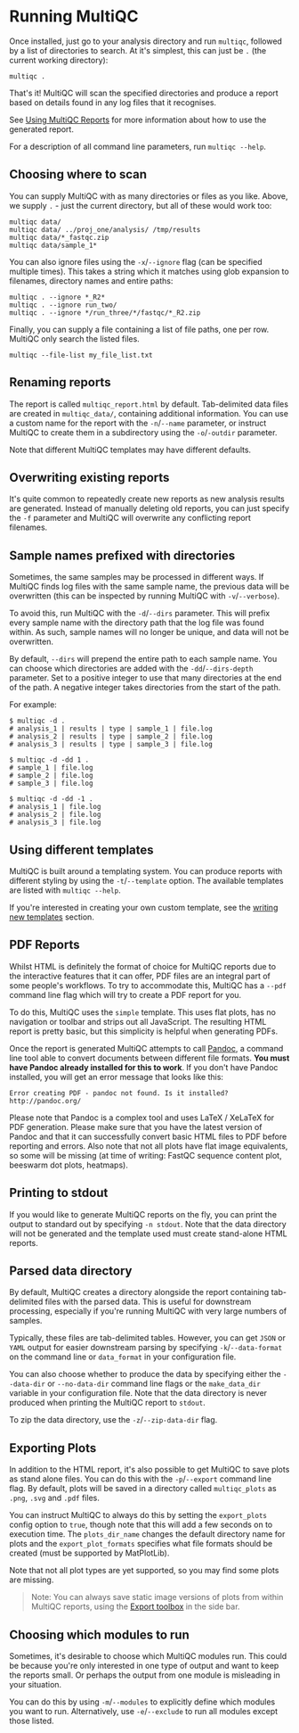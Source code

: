 # Running MultiQC
Once installed, just go to your analysis directory and run `multiqc`, followed
by a list of directories to search. At it's simplest, this can just be `.`
(the current working directory):
```
multiqc .
```

That's it! MultiQC will scan the specified directories and produce a report
based on details found in any log files that it recognises.

See [Using MultiQC Reports](http://multiqc.info/docs/#using-multiqc-reports) for more information about how
to use the generated report.

For a description of all command line parameters, run `multiqc --help`.

## Choosing where to scan
You can supply MultiQC with as many directories or files as you like. Above,
we supply `.` - just the current directory, but all of these would work too:
```
multiqc data/
multiqc data/ ../proj_one/analysis/ /tmp/results
multiqc data/*_fastqc.zip
multiqc data/sample_1*
```

You can also ignore files using the `-x`/`--ignore` flag (can be specified multiple
times). This takes a string which it matches using glob expansion to filenames,
directory names and entire paths:
```
multiqc . --ignore *_R2*
multiqc . --ignore run_two/
multiqc . --ignore */run_three/*/fastqc/*_R2.zip
```

Finally, you can supply a file containing a list of file paths, one per row.
MultiQC only search the listed files.
```
multiqc --file-list my_file_list.txt
```

## Renaming reports
The report is called `multiqc_report.html` by default. Tab-delimited data files
are created in `multiqc_data/`, containing additional information.
You can use a custom name for the report with the `-n`/`--name` parameter, or instruct
MultiQC to create them in a subdirectory using the `-o`/`-outdir` parameter.

Note that different MultiQC templates may have different defaults.

## Overwriting existing reports
It's quite common to repeatedly create new reports as new analysis results
are generated. Instead of manually deleting old reports, you can just specify
the `-f` parameter and MultiQC will overwrite any conflicting report filenames.

## Sample names prefixed with directories
Sometimes, the same samples may be processed in different ways. If MultiQC
finds log files with the same sample name, the previous data will be overwritten
(this can be inspected by running MultiQC with `-v`/`--verbose`).

To avoid this, run MultiQC with the `-d`/`--dirs` parameter. This will prefix every
sample name with the directory path that the log file was found within. As
such, sample names will no longer be unique, and data will not be overwritten.

By default, `--dirs` will prepend the entire path to each sample name. You can choose
which directories are added with the `-dd`/`--dirs-depth` parameter. Set to a positive
integer to use that many directories at the end of the path. A negative integer takes
directories from the start of the path.

For example:
```
$ multiqc -d .
# analysis_1 | results | type | sample_1 | file.log
# analysis_2 | results | type | sample_2 | file.log
# analysis_3 | results | type | sample_3 | file.log

$ multiqc -d -dd 1 .
# sample_1 | file.log
# sample_2 | file.log
# sample_3 | file.log

$ multiqc -d -dd -1 .
# analysis_1 | file.log
# analysis_2 | file.log
# analysis_3 | file.log
```

## Using different templates
MultiQC is built around a templating system. You can produce reports with
different styling by using the `-t`/`--template` option. The available templates
are listed with `multiqc --help`.

If you're interested in creating your own custom template, see the
[writing new templates](http://multiqc.info/docs/#writing-new-templates) section.

## PDF Reports
Whilst HTML is definitely the format of choice for MultiQC reports due to
the interactive features that it can offer, PDF files are an integral part
of some people's workflows. To try to accommodate this, MultiQC has a
`--pdf` command line flag which will try to create a PDF report for you.

To do this, MultiQC uses the `simple` template. This uses flat plots,
has no navigation or toolbar and strips out all JavaScript. The resulting
HTML report is pretty basic, but this simplicity is helpful when generating
PDFs.

Once the report is generated MultiQC attempts to call [Pandoc](http://pandoc.org/),
a command line tool able to convert documents between different file formats.
**You must have Pandoc already installed for this to work**. If you don't have
Pandoc installed, you will get an error message that looks like this:
```
Error creating PDF - pandoc not found. Is it installed? http://pandoc.org/
```

Please note that Pandoc is a complex tool and uses LaTeX / XeLaTeX for PDF
generation. Please make sure that you have the latest version of Pandoc and
that it can successfully convert basic HTML files to PDF before reporting
and errors. Also note that not all plots have flat image equivalents, so
some will be missing (at time of writing: FastQC sequence content plot,
beeswarm dot plots, heatmaps).

## Printing to stdout
If you would like to generate MultiQC reports on the fly, you can print the
output to standard out by specifying `-n stdout`. Note that the data directory
will not be generated and the template used must create stand-alone HTML reports.

## Parsed data directory
By default, MultiQC creates a directory alongside the report containing
tab-delimited files with the parsed data. This is useful for downstream
processing, especially if you're running MultiQC with very large numbers
of samples.

Typically, these files are tab-delimited tables. However, you can get `JSON`
or `YAML` output for easier downstream parsing by specifying `-k`/`--data-format`
on the command line or `data_format` in your configuration file.

You can also choose whether to produce the data by specifying either the
`--data-dir` or `--no-data-dir` command line flags or the `make_data_dir`
variable in your configuration file. Note that the data directory
is never produced when printing the MultiQC report to `stdout`.

To zip the data directory, use the `-z`/`--zip-data-dir` flag.

## Exporting Plots
In addition to the HTML report, it's also possible to get MultiQC to save
plots as stand alone files. You can do this with the `-p`/`--export` command
line flag. By default, plots will be saved in a directory called `multiqc_plots`
as `.png`, `.svg` and `.pdf` files.

You can instruct MultiQC to always do this by setting the `export_plots` config
option to `true`, though note that this will add a few seconds on to execution time.
The `plots_dir_name` changes the default directory name for plots and the
`export_plot_formats` specifies what file formats should be created (must be
supported by MatPlotLib).

Note that not all plot types are yet supported, so you may find some plots are
missing.

> Note: You can always save static image versions of plots from within
> MultiQC reports, using the [Export toolbox](http://multiqc.info/docs/#export) in the side bar.

## Choosing which modules to run
Sometimes, it's desirable to choose which MultiQC modules run. This could be
because you're only interested in one type of output and want to keep the
reports small. Or perhaps the output from one module is misleading in your
situation.

You can do this by using `-m`/`--modules` to explicitly define which modules
you want to run. Alternatively, use `-e`/`--exclude` to run all modules
except those listed.
